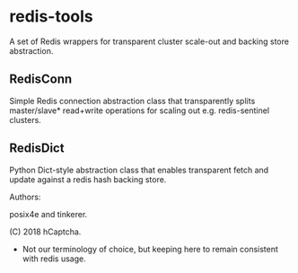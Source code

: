 # redis-tools
A set of Redis wrappers for transparent cluster scale-out and backing store abstraction.

## RedisConn
Simple Redis connection abstraction class that transparently splits master/slave* read+write operations for scaling out e.g. redis-sentinel clusters.

## RedisDict
Python Dict-style abstraction class that enables transparent fetch and update against a redis hash backing store.


Authors:

posix4e and tinkerer.

(C) 2018 hCaptcha.

* Not our terminology of choice, but keeping here to remain consistent with redis usage.
